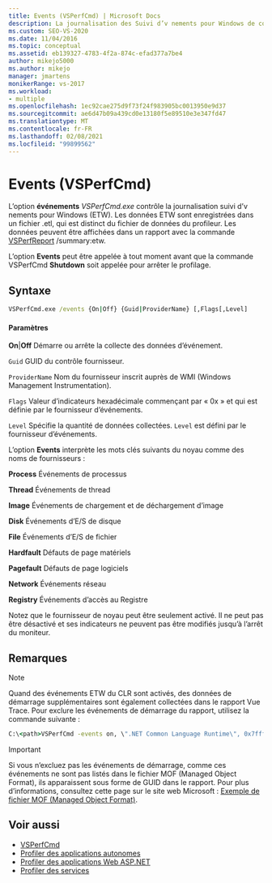 ```yaml
---
title: Events (VSPerfCmd) | Microsoft Docs
description: La journalisation des Suivi d’v nements pour Windows de contrôle (ETW) à l’aide de l’option events dans l’outil de ligne de commande VSPerfCmd.exe. Passez en revue les paramètres de syntaxe.
ms.custom: SEO-VS-2020
ms.date: 11/04/2016
ms.topic: conceptual
ms.assetid: eb139327-4783-4f2a-874c-efad377a7be4
author: mikejo5000
ms.author: mikejo
manager: jmartens
monikerRange: vs-2017
ms.workload:
- multiple
ms.openlocfilehash: 1ec92cae275d9f73f24f983905bc0013950e9d37
ms.sourcegitcommit: ae6d47b09a439cd0e13180f5e89510e3e347fd47
ms.translationtype: MT
ms.contentlocale: fr-FR
ms.lasthandoff: 02/08/2021
ms.locfileid: "99899562"
---
```

# <a name="events-vsperfcmd"></a>Events (VSPerfCmd)
L’option **événements** *VSPerfCmd.exe* contrôle la journalisation suivi d’v nements pour Windows (ETW). Les données ETW sont enregistrées dans un fichier .etl, qui est distinct du fichier de données du profileur. Les données peuvent être affichées dans un rapport avec la commande [VSPerfReport](../profiling/vsperfreport.md) /summary:etw.

 L’option **Events** peut être appelée à tout moment avant que la commande VSPerfCmd **Shutdown** soit appelée pour arrêter le profilage.

## <a name="syntax"></a>Syntaxe

```cmd
VSPerfCmd.exe /events {On|Off} {Guid|ProviderName} [,Flags[,Level]
```

#### <a name="parameters"></a>Paramètres
 **On**&#124;**Off** Démarre ou arrête la collecte des données d’événement.

 `Guid` GUID du contrôle fournisseur.

 `ProviderName` Nom du fournisseur inscrit auprès de WMI (Windows Management Instrumentation).

 `Flags` Valeur d’indicateurs hexadécimale commençant par « 0x » et qui est définie par le fournisseur d’événements.

 `Level` Spécifie la quantité de données collectées. `Level` est défini par le fournisseur d’événements.

 L’option **Events** interprète les mots clés suivants du noyau comme des noms de fournisseurs :

 **Process** Événements de processus

 **Thread** Événements de thread

 **Image** Événements de chargement et de déchargement d’image

 **Disk** Événements d’E/S de disque

 **File** Événements d’E/S de fichier

 **Hardfault** Défauts de page matériels

 **Pagefault** Défauts de page logiciels

 **Network** Événements réseau

 **Registry** Événements d’accès au Registre

 Notez que le fournisseur de noyau peut être seulement activé. Il ne peut pas être désactivé et ses indicateurs ne peuvent pas être modifiés jusqu’à l’arrêt du moniteur.

## <a name="remarks"></a>Remarques

> [!NOTE]
> Quand des événements ETW du CLR sont activés, des données de démarrage supplémentaires sont également collectées dans le rapport Vue Trace. Pour exclure les événements de démarrage du rapport, utilisez la commande suivante :

```cmd
C:\<path>VSPerfCmd -events on, \".NET Common Language Runtime\", 0x7fffffff, 5
```

> [!IMPORTANT]
> Si vous n’excluez pas les événements de démarrage, comme ces événements ne sont pas listés dans le fichier MOF (Managed Object Format), ils apparaissent sous forme de GUID dans le rapport. Pour plus d’informations, consultez cette page sur le site web Microsoft : [Exemple de fichier MOF (Managed Object Format)](https://msdn.microsoft.com/library/default.aspx).

## <a name="see-also"></a>Voir aussi
- [VSPerfCmd](../profiling/vsperfcmd.md)
- [Profiler des applications autonomes](../profiling/command-line-profiling-of-stand-alone-applications.md)
- [Profiler des applications Web ASP.NET](../profiling/command-line-profiling-of-aspnet-web-applications.md)
- [Profiler des services](../profiling/command-line-profiling-of-services.md)
